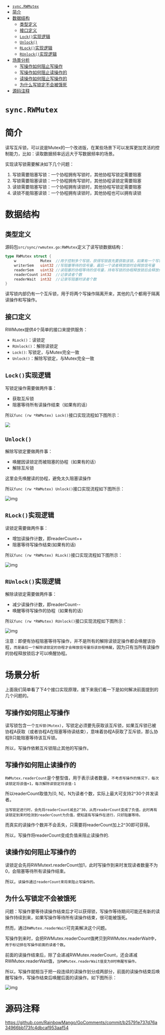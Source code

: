 - [`sync.RWMutex`](#syncrwmutex)
- [简介](#简介)
- [数据结构](#数据结构)
  - [类型定义](#类型定义)
  - [接口定义](#接口定义)
  - [`Lock()`实现逻辑](#lock实现逻辑)
  - [`Unlock()`](#unlock)
  - [`RLock()`实现逻辑](#rlock实现逻辑)
  - [`RUnlock()`实现逻辑](#runlock实现逻辑)
- [场景分析](#场景分析)
  - [写操作如何阻止写操作](#写操作如何阻止写操作)
  - [写操作如何阻止读操作的](#写操作如何阻止读操作的)
  - [读操作如何阻止写操作的](#读操作如何阻止写操作的)
  - [为什么写锁定不会被饿死](#为什么写锁定不会被饿死)
- [源码注释](#源码注释)


# `sync.RWMutex`

# 简介

读写互斥锁，可以说是Mutex的一个改进版，在某些场景下可以发挥更加灵活的控制能力，比如：读取数据频率远远大于写数据频率的场景。



实现读写锁需要解决如下几个问题： 

1. 写锁需要阻塞写锁：一个协程拥有写锁时，其他协程写锁定需要阻塞 
2. 写锁需要阻塞读锁：一个协程拥有写锁时，其他协程读锁定需要阻塞 
3. 读锁需要阻塞写锁：一个协程拥有读锁时，其他协程写锁定需要阻塞 
4. 读锁不能阻塞读锁：一个协程拥有读锁时，其他协程也可以拥有读锁

# 数据结构

## 类型定义

源码包`src/sync/rwmutex.go:RWMutex`定义了读写锁数据结构：



```go
type RWMutex struct {
    w           Mutex  //用于控制多个写锁，获得写锁首先要获取该锁，如果有一个写锁在进行，那么再到来的写锁将会阻塞于此
    writerSem   uint32 //写阻塞等待的信号量，最后一个读者释放锁时会释放信号量
    readerSem   uint32 //读阻塞的协程等待的信号量，持有写锁的协程释放锁后会释放信号量
    readerCount int32  //记录读者个数
    readerWait  int32  //记录写阻塞时读者个数
}
```

读写锁内部仍有一个互斥锁，用于将两个写操作隔离开来，其他的几个都用于隔离读操作和写操作。

## 接口定义

RWMutex提供4个简单的接口来提供服务：

- `RLock()`：读锁定
- `RUnlock()`：解除读锁定
- `Lock()`: 写锁定，与Mutex完全一致
- `Unlock()`：解除写锁定，与Mutex完全一致

## `Lock()`实现逻辑

写锁定操作需要做两件事：

- 获取互斥锁
- 阻塞等待所有读操作结束（如果有的话）

所以`func (rw *RWMutex) Lock()`接口实现流程如下图所示：

![](https://gblobscdn.gitbook.com/assets%2F-LQm0KQP9eyG1B9ntPkR%2F-LRjH48EuMhf63mTSv5_%2F-LRjH4fXJc4sinCTqrQn%2Frwmutex-01-lock.png?alt=media)

## `Unlock()`

解除写锁定要做两件事：

- 唤醒因读锁定而被阻塞的协程（如果有的话）
- 解除互斥锁



这里会先唤醒读的协程，避免太久阻塞读操作



所以`func (rw *RWMutex) Unlock()`接口实现流程如下图所示：

![img](https://gblobscdn.gitbook.com/assets%2F-LQm0KQP9eyG1B9ntPkR%2F-LyWwM8SYJj8aoCkN3tM%2F-LRjH4fZXElCZcUrpOK9%2Frwmutex-02-unlock.png?alt=media)

## `RLock()`实现逻辑

读锁定需要做两件事：

- 增加读操作计数，即readerCount++
- 阻塞等待写操作结束(如果有的话)

所以`func (rw *RWMutex) RLock()`接口实现流程如下图所示：

![img](https://gblobscdn.gitbook.com/assets%2F-LQm0KQP9eyG1B9ntPkR%2F-LRjH48EuMhf63mTSv5_%2F-LRjH4fa7AI_p2sUoJzn%2Frwmutex-03-rlock.png?alt=media)

## `RUnlock()`实现逻辑

解除读锁定需要做两件事：

- 减少读操作计数，即readerCount--
- 唤醒等待写操作的协程（如果有的话）

所以`func (rw *RWMutex) RUnlock()`接口实现流程如下图所示：

![img](https://gblobscdn.gitbook.com/assets%2F-LQm0KQP9eyG1B9ntPkR%2F-LRjH48EuMhf63mTSv5_%2F-LRjH4fcyMN5LQpJoIi8%2Frwmutex-04-runlock.png?alt=media)

注意：即便有协程阻塞等待写操作，并不是所有的解除读锁定操作都会唤醒该协程，`而是最后一个解除读锁定的协程才会释放信号量将该协程唤醒`，因为只有当所有读操作的协程释放锁后才可以唤醒协程。



# 场景分析

上面我们简单看了下4个接口实现原理，接下来我们看一下是如何解决前面提到的几个问题的。



## 写操作如何阻止写操作

读写锁包含一个`互斥锁(Mutex)`，写锁定必须要先获取该互斥锁，如果互斥锁已被协程A获取（或者协程A在阻塞等待读结束），意味着协程A获取了互斥锁，那么协程B只能阻塞等待该互斥锁。



所以，写操作依赖互斥锁阻止其他的写操作。



## 写操作如何阻止读操作的

`RWMutex.readerCount`是个整型值，用于表示读者数量，`不考虑写操作的情况下，每次读锁定将该值+1，每次解除读锁定将该值-1`

所以readerCount取值为[0, N]，N为读者个数，实际上最大可支持2^30个并发读者。

`当写锁定进行时，会先将readerCount减去2^30，从而readerCount变成了负值，此时再有读锁定到来时检测到readerCount为负值，便知道有写操作在进行，只好阻塞等待。`

而真实的读操作个数并不会丢失，只需要将readerCount加上2^30即可获得。



所以，写操作将readerCount变成负值来阻止读操作的.



## 读操作如何阻止写操作的

读锁定会先将RWMutext.readerCount加1，此时写操作到来时发现读者数量不为0，会阻塞等待所有读操作结束。

所以，`读操作通过readerCount来将来阻止写操作的。`





## 为什么写锁定不会被饿死

问题：写操作要等待读操作结束后才可以获得锁，写操作等待期间可能还有新的读操作持续到来，如果写操作等待所有读操作结束，很可能被饿死。

然而，通过`RWMutex.readerWait`可完美解决这个问题。

写操作到来时，会把RWMutex.readerCount值拷贝到RWMutex.readerWait中，`用于标记排在写操作前面的读者个数`。

前面的读操作结束后，除了会递减RWMutex.readerCount，还会递减RWMutex.readerWait值，`当RWMutex.readerWait值变为0时唤醒写操作。`

所以，写操作就相当于把一段连续的读操作划分成两部分，前面的读操作结束后唤醒写操作，写操作结束后唤醒后面的读操作。如下图所示：

![img](https://gblobscdn.gitbook.com/assets%2F-LQm0KQP9eyG1B9ntPkR%2F-LRjHlEJ5wGcMzSj8sUN%2F-LRjH4few0G3NNRG7Fx4%2Frwmutex-05-lock_not_starving.png?alt=media)

# 源码注释

https://github.com/RainbowMango/GoComments/commit/b25791e737d76a34966bb173fc4dbcaf953aaf54

